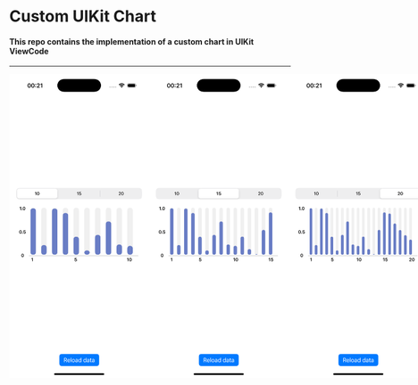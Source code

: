 # Custom UIKit Chart

#### This repo contains the implementation of a custom chart in UIKit ViewCode

---

<div style="display: flex;" align="center">
  <img src="./REAME-images/chart10.png" width="250" alt="Charts sorted by 10">
  <img src="./REAME-images/chart15.png" width="250" alt="Charts sorted by 15">
  <img src="./REAME-images/chart30.png" width="250" alt="Charts sorted by 30">
</div>

